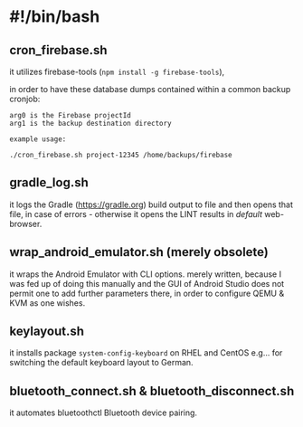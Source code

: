 # #!/bin/bash

## cron_firebase.sh
it utilizes firebase-tools (`npm install -g firebase-tools`),

in order to have these database dumps contained within a common backup cronjob:

    arg0 is the Firebase projectId
    arg1 is the backup destination directory
    
    example usage:
    
    ./cron_firebase.sh project-12345 /home/backups/firebase

## gradle_log.sh
it logs the Gradle (https://gradle.org) build output to file and then opens that file, in case of errors -
otherwise it opens the LINT results in *default* web-browser.

## wrap_android_emulator.sh (merely obsolete)
it wraps the Android Emulator with CLI options.
merely written, because I was fed up of doing this manually and
the GUI of Android Studio does not permit one to add further parameters
there, in order to configure QEMU & KVM as one wishes.

## keylayout.sh
it installs package `system-config-keyboard` on RHEL and CentOS
e.g... for switching the default keyboard layout to German.

## bluetooth_connect.sh & bluetooth_disconnect.sh
it automates bluetoothctl Bluetooth device pairing.
